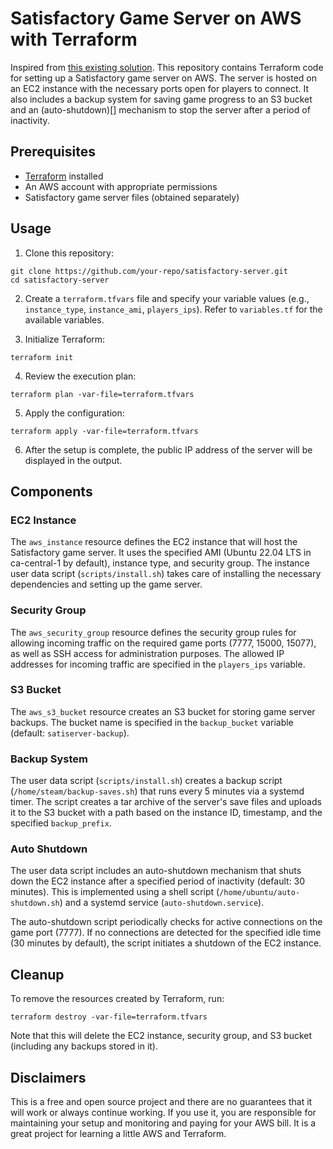 ﻿# Satisfactory Game Server on AWS with Terraform
Inspired from [this existing solution](https://github.com/feydan/satisfactory-server-aws).
This repository contains Terraform code for setting up a Satisfactory game server on AWS. The server is hosted on an EC2 instance with the necessary ports open for players to connect. It also includes a backup system for saving game progress to an S3 bucket and an (auto-shutdown)[] mechanism to stop the server after a period of inactivity.

## Prerequisites

- [Terraform](https://www.terraform.io/downloads.html) installed
- An AWS account with appropriate permissions
- Satisfactory game server files (obtained separately)

## Usage

1. Clone this repository:

```
git clone https://github.com/your-repo/satisfactory-server.git
cd satisfactory-server
```

2. Create a `terraform.tfvars` file and specify your variable values (e.g., `instance_type`, `instance_ami`, `players_ips`). Refer to `variables.tf` for the available variables.

3. Initialize Terraform:

```
terraform init
```

4. Review the execution plan:

```
terraform plan -var-file=terraform.tfvars
```

5. Apply the configuration:

```
terraform apply -var-file=terraform.tfvars
```

6. After the setup is complete, the public IP address of the server will be displayed in the output.

## Components

### EC2 Instance

The `aws_instance` resource defines the EC2 instance that will host the Satisfactory game server. It uses the specified AMI (Ubuntu 22.04 LTS in ca-central-1 by default), instance type, and security group. The instance user data script (`scripts/install.sh`) takes care of installing the necessary dependencies and setting up the game server.

### Security Group

The `aws_security_group` resource defines the security group rules for allowing incoming traffic on the required game ports (7777, 15000, 15077), as well as SSH access for administration purposes. The allowed IP addresses for incoming traffic are specified in the `players_ips` variable.

### S3 Bucket

The `aws_s3_bucket` resource creates an S3 bucket for storing game server backups. The bucket name is specified in the `backup_bucket` variable (default: `satiserver-backup`).

### Backup System

The user data script (`scripts/install.sh`) creates a backup script (`/home/steam/backup-saves.sh`) that runs every 5 minutes via a systemd timer. The script creates a tar archive of the server's save files and uploads it to the S3 bucket with a path based on the instance ID, timestamp, and the specified `backup_prefix`.

### Auto Shutdown

The user data script includes an auto-shutdown mechanism that shuts down the EC2 instance after a specified period of inactivity (default: 30 minutes). This is implemented using a shell script (`/home/ubuntu/auto-shutdown.sh`) and a systemd service (`auto-shutdown.service`).

The auto-shutdown script periodically checks for active connections on the game port (7777). If no connections are detected for the specified idle time (30 minutes by default), the script initiates a shutdown of the EC2 instance.

## Cleanup

To remove the resources created by Terraform, run:

```
terraform destroy -var-file=terraform.tfvars
```

Note that this will delete the EC2 instance, security group, and S3 bucket (including any backups stored in it).

## Disclaimers
This is a free and open source project and there are no guarantees that it will work or always continue working. If you use it, you are responsible for maintaining your setup and monitoring and paying for your AWS bill. It is a great project for learning a little AWS and Terraform.